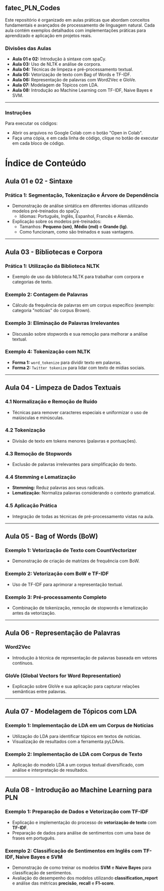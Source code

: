 ## **fatec_PLN_Codes**
Este repositório é organizado em aulas práticas que abordam conceitos fundamentais e avançados de processamento de linguagem natural. Cada aula contém exemplos detalhados com implementações práticas para aprendizado e aplicação em projetos reais. 

### **Divisões das Aulas**
- **Aula 01 e 02:** Introdução à sintaxe com spaCy.
- **Aula 03:** Uso de NLTK e análise de corpora.
- **Aula 04:** Técnicas de limpeza e pré-processamento textual.
- **Aula 05:** Vetorização de texto com Bag of Words e TF-IDF.
- **Aula 06:** Representação de palavras com Word2Vec e GloVe.
- **Aula 07:** Modelagem de Tópicos com LDA.
- **Aula 08:** Introdução ao Machine Learning com TF-IDF, Naive Bayes e SVM.

---

### Instruções
Para executar os códigos:

- Abrir os arquivos no Google Colab com o botão "Open in Colab".
- Faça uma cópia, e em cada linha de código, clique no botão de executar em cada bloco de código.


# Índice de Conteúdo

## **Aula 01 e 02 - Sintaxe**
### **Prática 1: Segmentação, Tokenização e Árvore de Dependência**
- Demonstração de análise sintática em diferentes idiomas utilizando modelos pré-treinados do spaCy.
  - Idiomas: Português, Inglês, Espanhol, Francês e Alemão.
- Explicação sobre os modelos pré-treinados:
  - Tamanhos: **Pequeno (sm)**, **Médio (md)** e **Grande (lg)**.
  - Como funcionam, como são treinados e suas vantagens.

---

## **Aula 03 - Bibliotecas e Corpora**
### **Prática 1: Utilização da Biblioteca NLTK**
- Exemplo de uso da biblioteca NLTK para trabalhar com corpora e categorias de texto.

### **Exemplo 2: Contagem de Palavras**
- Cálculo da frequência de palavras em um corpus específico (exemplo: categoria "notícias" do corpus Brown).

### **Exemplo 3: Eliminação de Palavras Irrelevantes**
- Discussão sobre stopwords e sua remoção para melhorar a análise textual.

### **Exemplo 4: Tokenização com NLTK**
- **Forma 1:** `word_tokenize` para dividir texto em palavras.
- **Forma 2:** `Twitter tokenize` para lidar com texto de mídias sociais.

---

## **Aula 04 - Limpeza de Dados Textuais**
### **4.1 Normalização e Remoção de Ruído**
- Técnicas para remover caracteres especiais e uniformizar o uso de maiúsculas e minúsculas.

### **4.2 Tokenização**
- Divisão de texto em tokens menores (palavras e pontuações).

### **4.3 Remoção de Stopwords**
- Exclusão de palavras irrelevantes para simplificação do texto.

### **4.4 Stemming e Lematização**
- **Stemming:** Reduz palavras aos seus radicais.
- **Lematização:** Normaliza palavras considerando o contexto gramatical.

### **4.5 Aplicação Prática**
- Integração de todas as técnicas de pré-processamento vistas na aula.

---

## **Aula 05 - Bag of Words (BoW)**
### **Exemplo 1: Vetorização de Texto com CountVectorizer**
- Demonstração de criação de matrizes de frequência com BoW.

### **Exemplo 2: Vetorização com BoW e TF-IDF**
- Uso de TF-IDF para aprimorar a representação textual.

### **Exemplo 3: Pré-processamento Completo**
- Combinação de tokenização, remoção de stopwords e lematização antes da vetorização.

---

## **Aula 06 - Representação de Palavras**
### **Word2Vec**
- Introdução à técnica de representação de palavras baseada em vetores contínuos.

### **GloVe (Global Vectors for Word Representation)**
- Explicação sobre GloVe e sua aplicação para capturar relações semânticas entre palavras.

---

## **Aula 07 - Modelagem de Tópicos com LDA**
### **Exemplo 1: Implementação de LDA em um Corpus de Notícias**
- Utilização do LDA para identificar tópicos em textos de notícias.
- Visualização de resultados com a ferramenta pyLDAvis.

### **Exemplo 2: Implementação de LDA com Corpus de Texto**
- Aplicação do modelo LDA a um corpus textual diversificado, com análise e interpretação de resultados.

---

## **Aula 08 - Introdução ao Machine Learning para PLN**
### **Exemplo 1: Preparação de Dados e Vetorização com TF-IDF**
- Explicação e implementação do processo de **vetorização de texto** com **TF-IDF**.
- Preparação de dados para análise de sentimentos com uma base de frases em português.

### **Exemplo 2: Classificação de Sentimentos em Inglês com TF-IDF, Naive Bayes e SVM**
- Demonstração de como treinar os modelos **SVM** e **Naive Bayes** para classificação de sentimentos.
- Avaliação do desempenho dos modelos utilizando **classification_report** e análise das métricas **precisão**, **recall** e **F1-score**.

